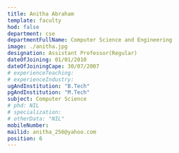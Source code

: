 ```yaml
---
title: Anitha Abraham
template: faculty
hod: false
department: cse
departmentFullName: Computer Science and Engineering
image: ./anitha.jpg
designation: Assistant Professor(Regular)
dateOfJoining: 01/01/2010
dateOfJoiningCape: 30/07/2007
# experienceTeaching:
# experienceIndustry:
ugAndInstitution: "B.Tech"
pgAndInstitution: "M.Tech"
subject: Computer Science
# phd: NIL
# specialization:
# otherData: "NIL"
mobileNumber:
mailid: anitha_256@yahoo.com
position: 6
---
```


